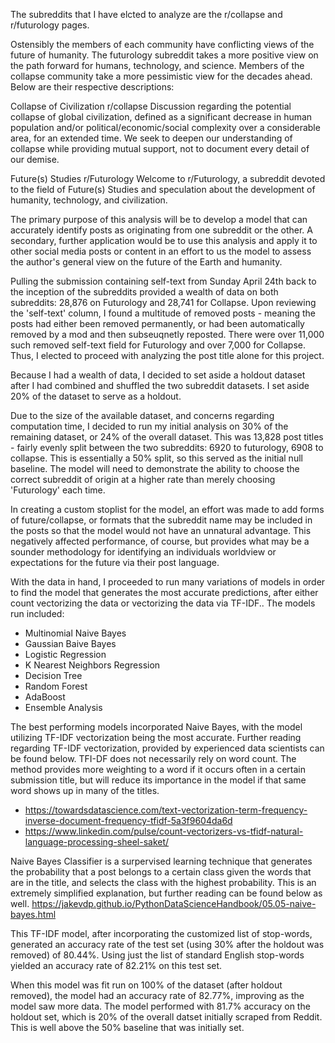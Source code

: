 The subreddits that I have elcted to analyze are the r/collapse and r/futurology pages.

Ostensibly the members of each community have conflicting views of the future of humanity. The futurology subreddit takes a more positive view on the path forward for humans, technology, and science. Members of the collapse community take a more pessimistic view for the decades ahead. Below are their respective descriptions:

Collapse of Civilization
r/collapse
Discussion regarding the potential collapse of global civilization, defined as a significant decrease in human population and/or political/economic/social complexity over a considerable area, for an extended time. We seek to deepen our understanding of collapse while providing mutual support, not to document every detail of our demise.


Future(s) Studies
r/Futurology
Welcome to r/Futurology, a subreddit devoted to the field of Future(s) Studies and speculation about the development of humanity, technology, and civilization.


The primary purpose of this analysis will be to develop a model that can accurately identify posts as originating from one subreddit or the other. A secondary, further application would be to use this analysis and apply it to other social media posts or content in an effort to us the model to assess the author's general view on the future of the Earth and humanity.

Pulling the submission containing self-text from Sunday April 24th back to the inception of the subreddits provided a wealth of data on both subreddits: 28,876 on Futurology and 28,741 for Collapse. Upon reviewing the 'self-text' column, I found a multitude of removed posts - meaning the posts had either been removed permanently, or had been automatically removed by a mod and then subseuqnetly reposted. There were over 11,000 such removed self-text field for Futurology and over 7,000 for Collapse. Thus, I elected to proceed with analyzing the post title alone for this project.

Because I had a wealth of data, I decided to set aside a holdout dataset after I had combined and shuffled the two subreddit datasets. I set aside 20% of the dataset to serve as a holdout.

Due to the size of the available dataset, and concerns regarding computation time, I decided to run my initial analysis on 30% of the remaining dataset, or 24% of the overall dataset. This was 13,828 post titles - fairly evenly split between the two subreddits: 6920 to futurology, 6908 to collapse. This is essentially a 50% split, so this served as the initial null baseline. The model will need to demonstrate the ability to choose the correct subreddit of origin at a higher rate than merely choosing 'Futurology' each time.

In creating a custom stoplist for the model, an effort was made to add forms of future/collapse, or formats that the subreddit name may be included in the posts so that the model would not have an unnatural advantage. This negatively affected performance, of course, but provides what may be a sounder methodology for identifying an individuals worldview or expectations for the future via their post language.

With the data in hand, I proceeded to run many variations of models in order to find the model that generates the most accurate predictions, after either count vectorizing the data or vectorizing the data via TF-IDF.. The models run included:

* Multinomial Naive Bayes
* Gaussian Baive Bayes
* Logistic Regression
* K Nearest Neighbors Regression
* Decision Tree 
* Random Forest
* AdaBoost
* Ensemble Analysis

The best performing models incorporated Naive Bayes, with the model utilizing TF-IDF vectorization being the most accurate. Further reading regarding TF-IDF vectorization, provided by experienced data scientists can be found below. TFI-DF does not necessarily rely on word count. The method provides more weighting to a word if it occurs often in a certain submission title, but will reduce its importance in the model if that same word shows up in many of the titles.

* https://towardsdatascience.com/text-vectorization-term-frequency-inverse-document-frequency-tfidf-5a3f9604da6d
* https://www.linkedin.com/pulse/count-vectorizers-vs-tfidf-natural-language-processing-sheel-saket/

Naive Bayes Classifier is a surpervised learning technique that generates the probability that a post belongs to a certain class given the words that are in the title, and selects the class with the highest probability. This is an extremely simplified explanation, but further reading can be found below as well.
https://jakevdp.github.io/PythonDataScienceHandbook/05.05-naive-bayes.html

This TF-IDF model, after incorporating the customized list of stop-words, generated an accuracy rate of the test set (using 30% after the holdout was removed) of 80.44%. Using just the list of standard English stop-words yielded an accuracy rate of 82.21% on this test set.

When this model was fit run on 100% of the dataset (after holdout removed), the model had an accuracy rate of 82.77%, improving as the model saw more data. The model performed with 81.7% accuracy on the holdout set, which is 20% of the overall datset initially scraped from Reddit. This is well above the 50% baseline that was initially set.

